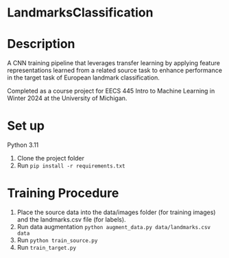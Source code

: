 # LandmarksClassification

# Description
A CNN training pipeline that leverages transfer learning by applying feature representations learned from a related source task to enhance performance in the target task of European landmark classification.

Completed as a course project for EECS 445 Intro to Machine Learning in Winter 2024 at the University of Michigan.

# Set up
Python 3.11
1. Clone the project folder
2. Run `pip install -r requirements.txt`

# Training Procedure
1. Place the source data into the data/images folder (for training images) and the landmarks.csv file (for labels).
2. Run data augmentation `python augment_data.py data/landmarks.csv data`
3. Run `python train_source.py`
4. Run `train_target.py`
